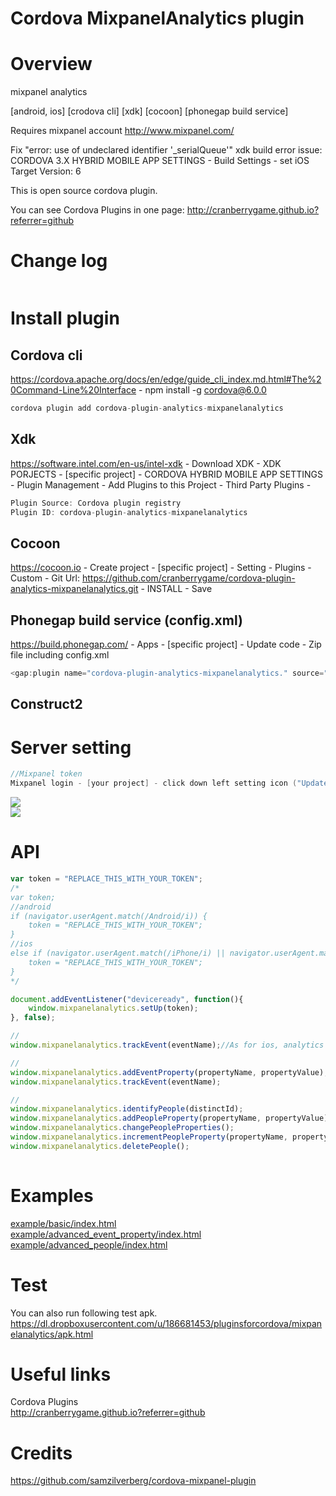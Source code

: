Cordova MixpanelAnalytics plugin
====================
# Overview #
mixpanel analytics

[android, ios] [crodova cli] [xdk] [cocoon] [phonegap build service]

Requires mixpanel account http://www.mixpanel.com/

Fix "error: use of undeclared identifier '_serialQueue'" xdk build error issue:
CORDOVA 3.X HYBRID MOBILE APP SETTINGS - Build Settings - set iOS Target Version: 6

This is open source cordova plugin.

You can see Cordova Plugins in one page: http://cranberrygame.github.io?referrer=github

# Change log #
```c
```
# Install plugin #

## Cordova cli ##
https://cordova.apache.org/docs/en/edge/guide_cli_index.md.html#The%20Command-Line%20Interface - npm install -g cordova@6.0.0
```c
cordova plugin add cordova-plugin-analytics-mixpanelanalytics
```

## Xdk ##
https://software.intel.com/en-us/intel-xdk - Download XDK - XDK PORJECTS - [specific project] - CORDOVA HYBRID MOBILE APP SETTINGS - Plugin Management - Add Plugins to this Project - Third Party Plugins -
```c
Plugin Source: Cordova plugin registry
Plugin ID: cordova-plugin-analytics-mixpanelanalytics
```

## Cocoon ##
https://cocoon.io - Create project - [specific project] - Setting - Plugins - Custom - Git Url: https://github.com/cranberrygame/cordova-plugin-analytics-mixpanelanalytics.git - INSTALL - Save

## Phonegap build service (config.xml) ##
https://build.phonegap.com/ - Apps - [specific project] - Update code - Zip file including config.xml
```c
<gap:plugin name="cordova-plugin-analytics-mixpanelanalytics." source="npm" />
```

## Construct2 ##

# Server setting #
```c
//Mixpanel token
Mixpanel login - [your project] - click down left setting icon ("Update project settings") - Token
```

<img src="https://raw.githubusercontent.com/cranberrygame/cordova-plugin-analytics-mixpanelanalytics/master/doc/token.png"><br>
<img src="https://raw.githubusercontent.com/cranberrygame/cordova-plugin-analytics-mixpanelanalytics/master/doc/mixpanel_bookmark.png"><br>

# API #
```javascript
var token = "REPLACE_THIS_WITH_YOUR_TOKEN";
/*
var token;
//android
if (navigator.userAgent.match(/Android/i)) {
	token = "REPLACE_THIS_WITH_YOUR_TOKEN";
}
//ios
else if (navigator.userAgent.match(/iPhone/i) || navigator.userAgent.match(/iPad/i)) {
	token = "REPLACE_THIS_WITH_YOUR_TOKEN";
}
*/

document.addEventListener("deviceready", function(){
    window.mixpanelanalytics.setUp(token);
}, false);

//
window.mixpanelanalytics.trackEvent(eventName);//As for ios, analytics data will be sent to mixpanel server not directly but after app goes into back ground state.

//
window.mixpanelanalytics.addEventProperty(propertyName, propertyValue);
window.mixpanelanalytics.trackEvent(eventName);

//
window.mixpanelanalytics.identifyPeople(distinctId);
window.mixpanelanalytics.addPeopleProperty(propertyName, propertyValue);
window.mixpanelanalytics.changePeopleProperties();
window.mixpanelanalytics.incrementPeopleProperty(propertyName, propertyValue);
window.mixpanelanalytics.deletePeople();
			
```
# Examples #
<a href="https://github.com/cranberrygame/cordova-plugin-analytics-mixpanelanalytics/blob/master/example/basic/index.html">example/basic/index.html</a><br>
<a href="https://github.com/cranberrygame/cordova-plugin-analytics-mixpanelanalytics/blob/master/example/advanced_event_property/index.html">example/advanced_event_property/index.html</a><br>
<a href="https://github.com/cranberrygame/cordova-plugin-analytics-mixpanelanalytics/blob/master/example/advanced_people/index.html">example/advanced_people/index.html</a><br>

# Test #

You can also run following test apk.
https://dl.dropboxusercontent.com/u/186681453/pluginsforcordova/mixpanelanalytics/apk.html

# Useful links #

Cordova Plugins<br>
http://cranberrygame.github.io?referrer=github

# Credits #

https://github.com/samzilverberg/cordova-mixpanel-plugin
